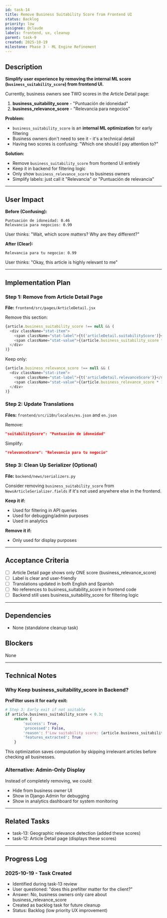```yaml
---
id: task-14
title: Remove Business Suitability Score from Frontend UI
status: Backlog
priority: low
assignee: @claude
labels: frontend, ux, cleanup
parent: task-9
created: 2025-10-19
milestone: Phase 3 - ML Engine Refinement
---
```


## Description

**Simplify user experience by removing the internal ML score (`business_suitability_score`) from frontend UI.**

Currently, business owners see TWO scores in the Article Detail page:
1. **business_suitability_score** - "Puntuación de idoneidad"
2. **business_relevance_score** - "Relevancia para negocios"

**Problem:**
- `business_suitability_score` is an **internal ML optimization** for early filtering
- Business owners don't need to see it - it's a technical detail
- Having two scores is confusing: "Which one should I pay attention to?"

**Solution:**
- Remove `business_suitability_score` from frontend UI entirely
- Keep it in backend for filtering logic
- Only show `business_relevance_score` to business owners
- Simplify labels: just call it "Relevancia" or "Puntuación de relevancia"

---

## User Impact

**Before (Confusing):**
```
Puntuación de idoneidad: 0.46
Relevancia para negocios: 0.99
```
User thinks: "Wait, which score matters? Why are they different?"

**After (Clear):**
```
Relevancia para tu negocio: 0.99
```
User thinks: "Okay, this article is highly relevant to me"

---

## Implementation Plan

### Step 1: Remove from Article Detail Page

**File:** `frontend/src/pages/ArticleDetail.jsx`

Remove this section:
```javascript
{article.business_suitability_score !== null && (
  <div className="stat-item">
    <span className="stat-label">{t('articleDetail.suitabilityScore')}</span>
    <span className="stat-value">{(article.business_suitability_score * 100).toFixed(0)}%</span>
  </div>
)}
```

Keep only:
```javascript
{article.business_relevance_score !== null && (
  <div className="stat-item">
    <span className="stat-label">{t('articleDetail.relevanceScore')}</span>
    <span className="stat-value">{(article.business_relevance_score * 100).toFixed(0)}%</span>
  </div>
)}
```

### Step 2: Update Translations

**Files:** `frontend/src/i18n/locales/es.json` and `en.json`

Remove:
```json
"suitabilityScore": "Puntuación de idoneidad"
```

Simplify:
```json
"relevanceScore": "Relevancia para tu negocio"
```

### Step 3: Clean Up Serializer (Optional)

**File:** `backend/news/serializers.py`

Consider removing `business_suitability_score` from `NewsArticleSerializer.fields` if it's not used anywhere else in the frontend.

**Keep it if:**
- Used for filtering in API queries
- Used for debugging/admin purposes
- Used in analytics

**Remove it if:**
- Only used for display purposes

---

## Acceptance Criteria

- [ ] Article Detail page shows only ONE score (business_relevance_score)
- [ ] Label is clear and user-friendly
- [ ] Translations updated in both English and Spanish
- [ ] No references to business_suitability_score in frontend code
- [ ] Backend still uses business_suitability_score for filtering logic

---

## Dependencies

- None (standalone cleanup task)

## Blockers

None

---

## Technical Notes

### Why Keep business_suitability_score in Backend?

**PreFilter uses it for early exit:**
```python
# Step 3: Early exit if not suitable
if article.business_suitability_score < 0.3:
    return {
        'success': True,
        'processed': False,
        'reason': f'Low suitability score: {article.business_suitability_score:.2f}',
        'features_extracted': True
    }
```

This optimization saves computation by skipping irrelevant articles before checking all businesses.

### Alternative: Admin-Only Display

Instead of completely removing, we could:
- Hide from business owner UI
- Show in Django Admin for debugging
- Show in analytics dashboard for system monitoring

---

## Related Tasks

- task-13: Geographic relevance detection (added these scores)
- task-12: Article Detail page (displays these scores)

---

## Progress Log

### 2025-10-19 - Task Created
- Identified during task-13 review
- User questioned: "does this prefilter matter for the client?"
- Answer: No, business owners only care about business_relevance_score
- Created as backlog task for future cleanup
- Status: Backlog (low priority UX improvement)
